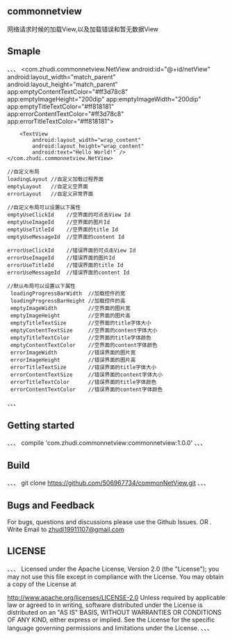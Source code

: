 ## commonnetview
网络请求时候的加载View,以及加载错误和暂无数据View

## Smaple
、、、
    <com.zhudi.commonnetview.NetView
        android:id="@+id/netView"
        android:layout_width="match_parent"
        android:layout_height="match_parent"
        app:emptyContentTextColor="#ff3d78c8"
        app:emptyImageHeight="200dip"
        app:emptyImageWidth="200dip"
        app:emptyTitleTextColor="#ff818181"
        app:errorContentTextColor="#ff3d78c8"
        app:errorTitleTextColor="#ff818181">

        <TextView
            android:layout_width="wrap_content"
            android:layout_height="wrap_content"
            android:text="Hello World!" />
    </com.zhudi.commonnetview.NetView>

    //自定义布局
    loadingLayout //自定义加载过程界面
    emptyLayout   //自定义空界面
    errorLayout   //自定义异常界面

    //自定义布局可以设置以下属性
    emptyUseClickId    //空界面的可点击View Id
    emptyUseImageId    //空界面的图片Id
    emptyUseTitleId    //空界面的title Id
    emptyUseMessageId  //空界面的content Id

    errorUseClickId    //错误界面的可点击View Id
    errorUseImageId    //错误界面的图片Id
    errorUseTitleId    //错误界面的title Id
    errorUseMessageId  //错误界面的content Id

    //默认布局可以设置以下属性
     loadingProgressBarWidth  //加载控件的宽
     loadingProgressBarHeight //加载控件的高
     emptyImageWidth          //空界面的图片宽
     emptyImageHeight         //空界面的图片高
     emptyTitleTextSize       //空界面的title字体大小
     emptyContentTextSize     //空界面的content字体大小
     emptyTitleTextColor      //空界面的title字体颜色
     emptyContentTextColor    //空界面的content字体颜色
     errorImageWidth          //错误界面的图片宽
     errorImageHeight         //错误界面的图片高
     errorTitleTextSize       //错误界面的title字体大小
     errorContentTextSize     //错误界面的content字体大小
     errorTitleTextColor      //错误界面的title字体颜色
     errorContentTextColor    //错误界面的content字体颜色
、、、

## Getting started
、、、
compile 'com.zhudi.commonnetview:commonnetview:1.0.0'
、、、

## Build
、、、
git clone https://github.com/506967734/commonNetView.git
、、、

## Bugs and Feedback

For bugs, questions and discussions please use the Github Issues.
OR .
Write Email to zhudi19911107@gmail.com

## LICENSE
、、、
 Licensed under the Apache License, Version 2.0 (the "License");
  you may not use this file except in compliance with the License.
  You may obtain a copy of the License at

   http://www.apache.org/licenses/LICENSE-2.0
  Unless required by applicable law or agreed to in writing, software
  distributed under the License is distributed on an "AS IS" BASIS,
  WITHOUT WARRANTIES OR CONDITIONS OF ANY KIND, either express or implied.
  See the License for the specific language governing permissions and
  limitations under the License.
、、、
